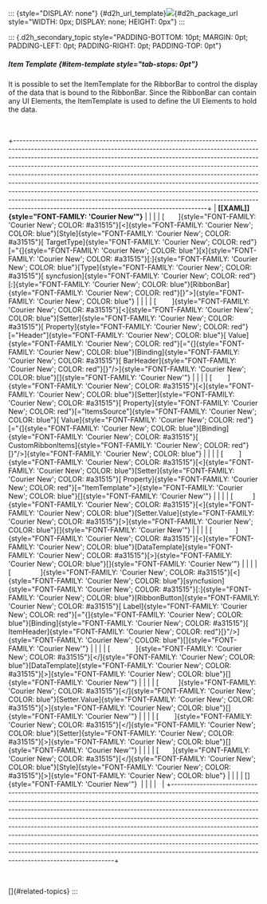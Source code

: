 ::: {style="DISPLAY: none"}
[](ms-xhelp:///?Id=d2h_url_template){#d2h_url_template}![](!package_url!){#d2h_package_url style="WIDTH: 0px; DISPLAY: none; HEIGHT: 0px"}
:::

::: {.d2h_secondary_topic style="PADDING-BOTTOM: 10pt; MARGIN: 0pt; PADDING-LEFT: 0pt; PADDING-RIGHT: 0pt; PADDING-TOP: 0pt"}
##### Item Template {#item-template style="tab-stops: 0pt"}

It is possible to set the ItemTemplate for the RibborBar to control the display of the data that is bound to the RibbonBar. Since the RibbonBar can contain any UI Elements, the ItemTemplate is used to define the UI Elements to hold the data.

 

+------------------------------------------------------------------------------------------------------------------------------------------------------------------------------------------------------------------------------------------------------------------------------------------------------------------------------------------------------------------------------------------------------------------------------------------------------------------------------------------------------------------------------------------------------------------------------------------------------------------------------------------------------------------------------------------------------------+
| **[\[XAML\]]{style="FONT-FAMILY: 'Courier New'"}**                                                                                                                                                                                                                                                                                                                                                                                                                                                                                                                                                                                                                                                         |
|                                                                                                                                                                                                                                                                                                                                                                                                                                                                                                                                                                                                                                                                                                            |
| [       ]{style="FONT-FAMILY: 'Courier New'; COLOR: #a31515"}[\<]{style="FONT-FAMILY: 'Courier New'; COLOR: blue"}[Style]{style="FONT-FAMILY: 'Courier New'; COLOR: #a31515"}[ TargetType]{style="FONT-FAMILY: 'Courier New'; COLOR: red"}[=\"{]{style="FONT-FAMILY: 'Courier New'; COLOR: blue"}[x]{style="FONT-FAMILY: 'Courier New'; COLOR: #a31515"}[:]{style="FONT-FAMILY: 'Courier New'; COLOR: blue"}[Type]{style="FONT-FAMILY: 'Courier New'; COLOR: #a31515"}[ syncfusion]{style="FONT-FAMILY: 'Courier New'; COLOR: red"}[:]{style="FONT-FAMILY: 'Courier New'; COLOR: blue"}[RibbonBar]{style="FONT-FAMILY: 'Courier New'; COLOR: red"}[}\"\>]{style="FONT-FAMILY: 'Courier New'; COLOR: blue"} |
|                                                                                                                                                                                                                                                                                                                                                                                                                                                                                                                                                                                                                                                                                                            |
| [        ]{style="FONT-FAMILY: 'Courier New'; COLOR: #a31515"}[\<]{style="FONT-FAMILY: 'Courier New'; COLOR: blue"}[Setter]{style="FONT-FAMILY: 'Courier New'; COLOR: #a31515"}[ Property]{style="FONT-FAMILY: 'Courier New'; COLOR: red"}[=\"Header\"]{style="FONT-FAMILY: 'Courier New'; COLOR: blue"}[ Value]{style="FONT-FAMILY: 'Courier New'; COLOR: red"}[=\"{]{style="FONT-FAMILY: 'Courier New'; COLOR: blue"}[Binding]{style="FONT-FAMILY: 'Courier New'; COLOR: #a31515"}[ BarHeader]{style="FONT-FAMILY: 'Courier New'; COLOR: red"}[}\"/\>]{style="FONT-FAMILY: 'Courier New'; COLOR: blue"}[]{style="FONT-FAMILY: 'Courier New'"}                                                            |
|                                                                                                                                                                                                                                                                                                                                                                                                                                                                                                                                                                                                                                                                                                            |
| [        ]{style="FONT-FAMILY: 'Courier New'; COLOR: #a31515"}[\<]{style="FONT-FAMILY: 'Courier New'; COLOR: blue"}[Setter]{style="FONT-FAMILY: 'Courier New'; COLOR: #a31515"}[ Property]{style="FONT-FAMILY: 'Courier New'; COLOR: red"}[=\"ItemsSource\"]{style="FONT-FAMILY: 'Courier New'; COLOR: blue"}[ Value]{style="FONT-FAMILY: 'Courier New'; COLOR: red"}[=\"{]{style="FONT-FAMILY: 'Courier New'; COLOR: blue"}[Binding]{style="FONT-FAMILY: 'Courier New'; COLOR: #a31515"}[ CustomRibbonItems]{style="FONT-FAMILY: 'Courier New'; COLOR: red"}[}\"/\>]{style="FONT-FAMILY: 'Courier New'; COLOR: blue"}                                                                                     |
|                                                                                                                                                                                                                                                                                                                                                                                                                                                                                                                                                                                                                                                                                                            |
| [        ]{style="FONT-FAMILY: 'Courier New'; COLOR: #a31515"}[\<]{style="FONT-FAMILY: 'Courier New'; COLOR: blue"}[Setter]{style="FONT-FAMILY: 'Courier New'; COLOR: #a31515"}[ Property]{style="FONT-FAMILY: 'Courier New'; COLOR: red"}[=\"ItemTemplate\"\>]{style="FONT-FAMILY: 'Courier New'; COLOR: blue"}[]{style="FONT-FAMILY: 'Courier New'"}                                                                                                                                                                                                                                                                                                                                                     |
|                                                                                                                                                                                                                                                                                                                                                                                                                                                                                                                                                                                                                                                                                                            |
| [          ]{style="FONT-FAMILY: 'Courier New'; COLOR: #a31515"}[\<]{style="FONT-FAMILY: 'Courier New'; COLOR: blue"}[Setter.Value]{style="FONT-FAMILY: 'Courier New'; COLOR: #a31515"}[\>]{style="FONT-FAMILY: 'Courier New'; COLOR: blue"}[]{style="FONT-FAMILY: 'Courier New'"}                                                                                                                                                                                                                                                                                                                                                                                                                         |
|                                                                                                                                                                                                                                                                                                                                                                                                                                                                                                                                                                                                                                                                                                            |
| [            ]{style="FONT-FAMILY: 'Courier New'; COLOR: #a31515"}[\<]{style="FONT-FAMILY: 'Courier New'; COLOR: blue"}[DataTemplate]{style="FONT-FAMILY: 'Courier New'; COLOR: #a31515"}[\>]{style="FONT-FAMILY: 'Courier New'; COLOR: blue"}[]{style="FONT-FAMILY: 'Courier New'"}                                                                                                                                                                                                                                                                                                                                                                                                                       |
|                                                                                                                                                                                                                                                                                                                                                                                                                                                                                                                                                                                                                                                                                                            |
| [               ]{style="FONT-FAMILY: 'Courier New'; COLOR: #a31515"}[\<]{style="FONT-FAMILY: 'Courier New'; COLOR: blue"}[syncfusion]{style="FONT-FAMILY: 'Courier New'; COLOR: #a31515"}[:]{style="FONT-FAMILY: 'Courier New'; COLOR: blue"}[RibbonButton]{style="FONT-FAMILY: 'Courier New'; COLOR: #a31515"}[ Label]{style="FONT-FAMILY: 'Courier New'; COLOR: red"}[=\"{]{style="FONT-FAMILY: 'Courier New'; COLOR: blue"}[Binding]{style="FONT-FAMILY: 'Courier New'; COLOR: #a31515"}[ ItemHeader]{style="FONT-FAMILY: 'Courier New'; COLOR: red"}[}\"/\>]{style="FONT-FAMILY: 'Courier New'; COLOR: blue"}[]{style="FONT-FAMILY: 'Courier New'"}                                                   |
|                                                                                                                                                                                                                                                                                                                                                                                                                                                                                                                                                                                                                                                                                                            |
| [             ]{style="FONT-FAMILY: 'Courier New'; COLOR: #a31515"}[\</]{style="FONT-FAMILY: 'Courier New'; COLOR: blue"}[DataTemplate]{style="FONT-FAMILY: 'Courier New'; COLOR: #a31515"}[\>]{style="FONT-FAMILY: 'Courier New'; COLOR: blue"}[]{style="FONT-FAMILY: 'Courier New'"}                                                                                                                                                                                                                                                                                                                                                                                                                     |
|                                                                                                                                                                                                                                                                                                                                                                                                                                                                                                                                                                                                                                                                                                            |
| [          ]{style="FONT-FAMILY: 'Courier New'; COLOR: #a31515"}[\</]{style="FONT-FAMILY: 'Courier New'; COLOR: blue"}[Setter.Value]{style="FONT-FAMILY: 'Courier New'; COLOR: #a31515"}[\>]{style="FONT-FAMILY: 'Courier New'; COLOR: blue"}[]{style="FONT-FAMILY: 'Courier New'"}                                                                                                                                                                                                                                                                                                                                                                                                                        |
|                                                                                                                                                                                                                                                                                                                                                                                                                                                                                                                                                                                                                                                                                                            |
| [        ]{style="FONT-FAMILY: 'Courier New'; COLOR: #a31515"}[\</]{style="FONT-FAMILY: 'Courier New'; COLOR: blue"}[Setter]{style="FONT-FAMILY: 'Courier New'; COLOR: #a31515"}[\>]{style="FONT-FAMILY: 'Courier New'; COLOR: blue"}[]{style="FONT-FAMILY: 'Courier New'"}                                                                                                                                                                                                                                                                                                                                                                                                                                |
|                                                                                                                                                                                                                                                                                                                                                                                                                                                                                                                                                                                                                                                                                                            |
| [       ]{style="FONT-FAMILY: 'Courier New'; COLOR: #a31515"}[\</]{style="FONT-FAMILY: 'Courier New'; COLOR: blue"}[Style]{style="FONT-FAMILY: 'Courier New'; COLOR: #a31515"}[\>]{style="FONT-FAMILY: 'Courier New'; COLOR: blue"}                                                                                                                                                                                                                                                                                                                                                                                                                                                                        |
|                                                                                                                                                                                                                                                                                                                                                                                                                                                                                                                                                                                                                                                                                                            |
| []{style="FONT-FAMILY: 'Courier New'"}                                                                                                                                                                                                                                                                                                                                                                                                                                                                                                                                                                                                                                                                     |
|                                                                                                                                                                                                                                                                                                                                                                                                                                                                                                                                                                                                                                                                                                            |
|                                                                                                                                                                                                                                                                                                                                                                                                                                                                                                                                                                                                                                                                                                            |
+------------------------------------------------------------------------------------------------------------------------------------------------------------------------------------------------------------------------------------------------------------------------------------------------------------------------------------------------------------------------------------------------------------------------------------------------------------------------------------------------------------------------------------------------------------------------------------------------------------------------------------------------------------------------------------------------------------+

 

[]{#related-topics}
:::
